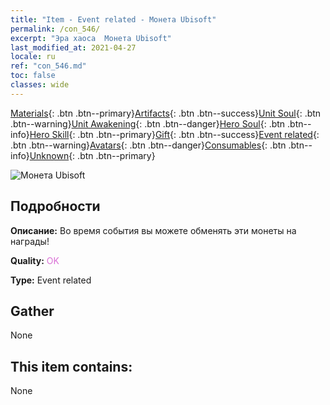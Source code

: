 ```yaml
---
title: "Item - Event related - Монета Ubisoft"
permalink: /con_546/
excerpt: "Эра хаоса  Монета Ubisoft"
last_modified_at: 2021-04-27
locale: ru
ref: "con_546.md"
toc: false
classes: wide
---
```

 [Materials](/ItemsRU/){: .btn .btn--primary}[Artifacts](/ItemsRU/Artifacts/){: .btn .btn--success}[Unit Soul](/ItemsRU/UnitSoul/){: .btn .btn--warning}[Unit Awakening](/ItemsRU/UnitAwakening/){: .btn .btn--danger}[Hero Soul](/ItemsRU/HeroSoul/){: .btn .btn--info}[Hero Skill](/ItemsRU/HeroSkill/){: .btn .btn--primary}[Gift](/ItemsRU/Gift/){: .btn .btn--success}[Event related](/ItemsRU/Events/){: .btn .btn--warning}[Avatars](/ItemsRU/Avatars/){: .btn .btn--danger}[Consumables](/ItemsRU/Consumables/){: .btn .btn--info}[Unknown](/ItemsRU/Unknown/){: .btn .btn--primary}

 ![Монета Ubisoft](/images/t/i_10032.png)

## Подробности
 **Описание:** Во время события вы можете обменять эти монеты на награды!

 **Quality:** <span style="color: #DA70D6">OK</span>

 **Type:** Event related

## Gather

  None

## This item contains:

  None

